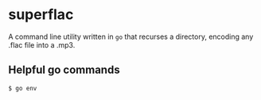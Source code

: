 # superflac

A command line utility written in `go` that recurses a directory, encoding any
.flac file into a .mp3.

## Helpful go commands

```shell
$ go env
```